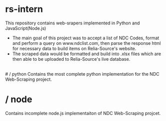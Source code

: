 # rs-intern
This repository contains web-srapers implemented in Python and JavaScript(Node.js)
<ul>
<li>The main goal of this project was to accept a list of NDC Codes, format and perform a query
on www.ndclist.com, then parse the response html for necessary data to build items on Relia-Source's website.</li>
<li>The scraped data would be formatted and build into .xlsx files which are then able to be uploaded to Relia-Source's live database.</li>
</ul>
<br />
# / python
Contains the most complete python implementation for the NDC Web-Scraping project.<br />

# / node
Contains incomplete node.js implementaiton of NDC Web-Scraping projcet.<br />
